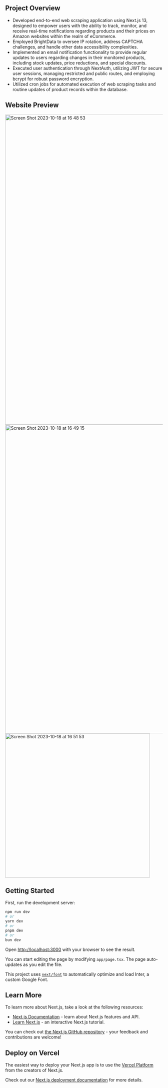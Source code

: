## Project Overview
- Developed end-to-end web scraping application using Next.js 13, designed to empower users with the ability to track, monitor, and receive real-time notifications regarding products and their prices on Amazon websites within the realm of eCommerce. 
- Employed BrightData to oversee IP rotation, address CAPTCHA challenges, and handle other data accessibility complexities. 
- Implemented an email notification functionality to provide regular updates to users regarding changes in their monitored products, including stock updates, price reductions, and special discounts. 
- Executed user authentication through NextAuth, utilizing JWT for secure user sessions, managing restricted and public routes, and employing bcrypt for robust password encryption.
- Utilized cron jobs for automated execution of web scraping tasks and routine updates of product records within the database.

## Website Preview
<img width="992" alt="Screen Shot 2023-10-18 at 16 48 53" src="https://github.com/Luca-garnier/PricewhisperApp/assets/69828682/23837c13-529e-4497-ac1b-3e2bdea289b2.png">

<img width="987" alt="Screen Shot 2023-10-18 at 16 49 15" src="https://github.com/Luca-garnier/PricewhisperApp/assets/69828682/992da23d-807c-4713-9bf1-e764235ec09e">

<img width="462" alt="Screen Shot 2023-10-18 at 16 51 53" src="https://github.com/Luca-garnier/PricewhisperApp/assets/69828682/981399aa-bea4-4679-baa3-b04e564ed823">






## Getting Started

First, run the development server:

```bash
npm run dev
# or
yarn dev
# or
pnpm dev
# or
bun dev
```

Open [http://localhost:3000](http://localhost:3000) with your browser to see the result.

You can start editing the page by modifying `app/page.tsx`. The page auto-updates as you edit the file.

This project uses [`next/font`](https://nextjs.org/docs/basic-features/font-optimization) to automatically optimize and load Inter, a custom Google Font.

## Learn More

To learn more about Next.js, take a look at the following resources:

- [Next.js Documentation](https://nextjs.org/docs) - learn about Next.js features and API.
- [Learn Next.js](https://nextjs.org/learn) - an interactive Next.js tutorial.

You can check out [the Next.js GitHub repository](https://github.com/vercel/next.js/) - your feedback and contributions are welcome!

## Deploy on Vercel

The easiest way to deploy your Next.js app is to use the [Vercel Platform](https://vercel.com/new?utm_medium=default-template&filter=next.js&utm_source=create-next-app&utm_campaign=create-next-app-readme) from the creators of Next.js.

Check out our [Next.js deployment documentation](https://nextjs.org/docs/deployment) for more details.
